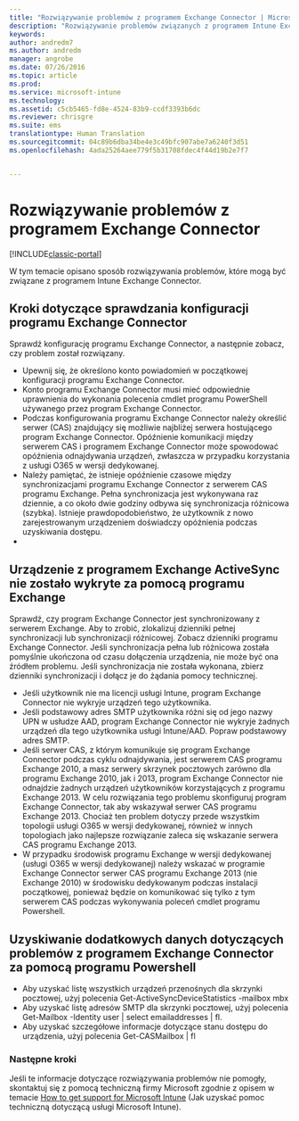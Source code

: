```yaml
---
title: "Rozwiązywanie problemów z programem Exchange Connector | Microsoft Docs"
description: "Rozwiązywanie problemów związanych z programem Intune Exchange Connector."
keywords: 
author: andredm7
ms.author: andredm
manager: angrobe
ms.date: 07/26/2016
ms.topic: article
ms.prod: 
ms.service: microsoft-intune
ms.technology: 
ms.assetid: c5cb5465-fd8e-4524-83b9-ccdf3393b6dc
ms.reviewer: chrisgre
ms.suite: ems
translationtype: Human Translation
ms.sourcegitcommit: 04c89b6dba34be4e3c49bfc907abe7a6240f3d51
ms.openlocfilehash: 4ada25264aee779f5b31708fdec4f44d19b2e7f7


---
```


# <a name="troubleshoot-the-exchange-connector"></a>Rozwiązywanie problemów z programem Exchange Connector

[!INCLUDE[classic-portal](../includes/classic-portal.md)]

W tym temacie opisano sposób rozwiązywania problemów, które mogą być związane z programem Intune Exchange Connector.

## <a name="steps-for-checking-the-connector-configuration"></a>Kroki dotyczące sprawdzania konfiguracji programu Exchange Connector 

Sprawdź konfigurację programu Exchange Connector, a następnie zobacz, czy problem został rozwiązany.

- Upewnij się, że określono konto powiadomień w początkowej konfiguracji programu Exchange Connector.
- Konto programu Exchange Connector musi mieć odpowiednie uprawnienia do wykonania polecenia cmdlet programu PowerShell używanego przez program Exchange Connector.
- Podczas konfigurowania programu Exchange Connector należy określić serwer (CAS) znajdujący się możliwie najbliżej serwera hostującego program Exchange Connector. Opóźnienie komunikacji między serwerem CAS i programem Exchange Connector może spowodować opóźnienia odnajdywania urządzeń, zwłaszcza w przypadku korzystania z usługi O365 w wersji dedykowanej.
- Należy pamiętać, że istnieje opóźnienie czasowe między synchronizacjami programu Exchange Connector z serwerem CAS programu Exchange. Pełna synchronizacja jest wykonywana raz dziennie, a co około dwie godziny odbywa się synchronizacja różnicowa (szybka). Istnieje prawdopodobieństwo, że użytkownik z nowo zarejestrowanym urządzeniem doświadczy opóźnienia podczas uzyskiwania dostępu.
- 
## <a name="exchange-activesync-device-not-discovered-from-exchange"></a>Urządzenie z programem Exchange ActiveSync nie zostało wykryte za pomocą programu Exchange
Sprawdź, czy program Exchange Connector jest synchronizowany z serwerem Exchange. Aby to zrobić, zlokalizuj dzienniki pełnej synchronizacji lub synchronizacji różnicowej. Zobacz dzienniki programu Exchange Connector. Jeśli synchronizacja pełna lub różnicowa została pomyślnie ukończona od czasu dołączenia urządzenia, nie może być ona źródłem problemu. Jeśli synchronizacja nie została wykonana, zbierz dzienniki synchronizacji i dołącz je do żądania pomocy technicznej.

- Jeśli użytkownik nie ma licencji usługi Intune, program Exchange Connector nie wykryje urządzeń tego użytkownika.
- Jeśli podstawowy adres SMTP użytkownika różni się od jego nazwy UPN w usłudze AAD, program Exchange Connector nie wykryje żadnych urządzeń dla tego użytkownika usługi Intune/AAD. Popraw podstawowy adres SMTP.
- Jeśli serwer CAS, z którym komunikuje się program Exchange Connector podczas cyklu odnajdywania, jest serwerem CAS programu Exchange 2010, a masz serwery skrzynek pocztowych zarówno dla programu Exchange 2010, jak i 2013, program Exchange Connector nie odnajdzie żadnych urządzeń użytkowników korzystających z programu Exchange 2013. W celu rozwiązania tego problemu skonfiguruj program Exchange Connector, tak aby wskazywał serwer CAS programu Exchange 2013.  Chociaż ten problem dotyczy przede wszystkim topologii usługi O365 w wersji dedykowanej, również w innych topologiach jako najlepsze rozwiązanie zaleca się wskazanie serwera CAS programu Exchange 2013.
- W przypadku środowisk programu Exchange w wersji dedykowanej (usługi O365 w wersji dedykowanej) należy wskazać w programie Exchange Connector serwer CAS programu Exchange 2013 (nie Exchange 2010) w środowisku dedykowanym podczas instalacji początkowej, ponieważ będzie on komunikować się tylko z tym serwerem CAS podczas wykonywania poleceń cmdlet programu Powershell.


## <a name="using-powershell-to-get-more-data-on-exchange-connector-issues"></a>Uzyskiwanie dodatkowych danych dotyczących problemów z programem Exchange Connector za pomocą programu Powershell
- Aby uzyskać listę wszystkich urządzeń przenośnych dla skrzynki pocztowej, użyj polecenia Get-ActiveSyncDeviceStatistics -mailbox mbx
- Aby uzyskać listę adresów SMTP dla skrzynki pocztowej, użyj polecenia Get-Mailbox -Identity user | select emailaddresses | fl.
- Aby uzyskać szczegółowe informacje dotyczące stanu dostępu do urządzenia, użyj polecenia Get-CASMailbox <upn> | fl

### <a name="next-steps"></a>Następne kroki
Jeśli te informacje dotyczące rozwiązywania problemów nie pomogły, skontaktuj się z pomocą techniczną firmy Microsoft zgodnie z opisem w temacie [How to get support for Microsoft Intune](how-to-get-support-for-microsoft-intune.md) (Jak uzyskać pomoc techniczną dotyczącą usługi Microsoft Intune).



<!--HONumber=Dec16_HO5-->


